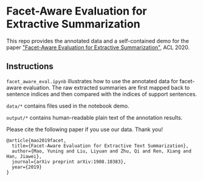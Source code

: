 # Facet-Aware Evaluation for Extractive Summarization
This repo provides the annotated data and a self-contained demo for the paper ["Facet-Aware Evaluation for Extractive Summarization"](https://arxiv.org/abs/1908.10383), ACL 2020.



## Instructions

`facet_aware_eval.ipynb` illustrates how to use the annotated data for facet-aware evaluation. The raw extracted summaries are first mapped back to sentence indices and then compared with the indices of support sentences.

`data/*` contains files used in the notebook demo.

`output/*` contains human-readable plain text of the annotation results.



Please cite the following paper if you use our data. Thank you!

```
@article{mao2019facet,
  title={Facet-Aware Evaluation for Extractive Text Summarization},
  author={Mao, Yuning and Liu, Liyuan and Zhu, Qi and Ren, Xiang and Han, Jiawei},
  journal={arXiv preprint arXiv:1908.10383},
  year={2019}
}
```